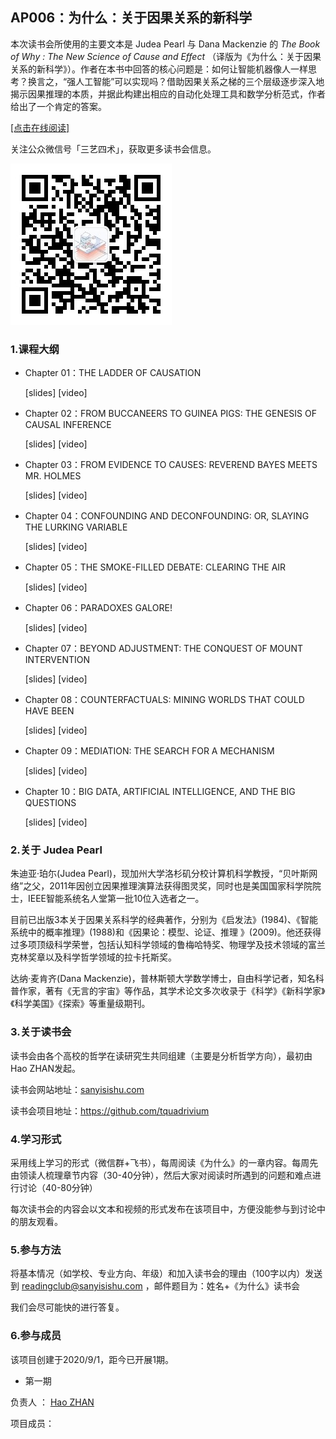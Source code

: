 

## AP006：为什么：关于因果关系的新科学

本次读书会所使用的主要文本是 Judea Pearl 与 Dana Mackenzie 的 *The Book of Why : The New Science of Cause and Effect* （译版为《为什么：关于因果关系的新科学》）。作者在本书中回答的核心问题是：如何让智能机器像人一样思考？换言之，“强人工智能”可以实现吗？借助因果关系之梯的三个层级逐步深入地揭示因果推理的本质，并据此构建出相应的自动化处理工具和数学分析范式，作者给出了一个肯定的答案。

[[点击在线阅读]](https://tquadrivium.github.io/thebookofwhy/)

关注公众微信号「三艺四术」，获取更多读书会信息。

![](img/qrcode.jpg)

### 1.课程大纲

- Chapter 01：THE LADDER OF CAUSATION

  [slides] [video]

- Chapter 02：FROM BUCCANEERS TO GUINEA PIGS: THE GENESIS OF CAUSAL INFERENCE

  [slides] [video]

- Chapter 03：FROM EVIDENCE TO CAUSES: REVEREND BAYES MEETS MR. HOLMES

  [slides] [video]

- Chapter 04：CONFOUNDING AND DECONFOUNDING: OR, SLAYING THE LURKING VARIABLE

  [slides] [video]

- Chapter 05：THE SMOKE-FILLED DEBATE: CLEARING THE AIR

  [slides] [video]
  
- Chapter 06：PARADOXES GALORE!

  [slides] [video]
  
- Chapter 07：BEYOND ADJUSTMENT: THE CONQUEST OF MOUNT INTERVENTION

  [slides] [video]

- Chapter 08：COUNTERFACTUALS: MINING WORLDS THAT COULD HAVE BEEN

  [slides] [video]

- Chapter 09：MEDIATION: THE SEARCH FOR A MECHANISM

  [slides] [video]

- Chapter 10：BIG DATA, ARTIFICIAL INTELLIGENCE, AND THE BIG QUESTIONS

  [slides] [video]

  


### 2.关于 Judea Pearl

朱迪亚·珀尓(Judea Pearl)，现加州大学洛杉矶分校计算机科学教授，“贝叶斯网络”之父，2011年因创立因果推理演算法获得图灵奖，同时也是美国国家科学院院士，IEEE智能系统名人堂第一批10位入选者之一。

目前已出版3本关于因果关系科学的经典著作，分别为《启发法》(1984)、《智能系统中的概率推理》(1988)和《因果论：模型、论证、推理 》(2009)。他还获得过多项顶级科学荣誉，包括认知科学领域的鲁梅哈特奖、物理学及技术领域的富兰克林奖章以及科学哲学领域的拉卡托斯奖。

达纳·麦肯齐(Dana Mackenzie)，普林斯顿大学数学博士，自由科学记者，知名科普作家，著有《无言的宇宙》等作品，其学术论文多次收录于《科学》《新科学家》《科学美国》《探索》等重量级期刊。

### 3.关于读书会

读书会由各个高校的哲学在读研究生共同组建（主要是分析哲学方向），最初由Hao ZHAN发起。

读书会网站地址：[sanyisishu.com](sanyisishu.com)

读书会项目地址：https://github.com/tquadrivium

### 4.学习形式

采用线上学习的形式（微信群+飞书），每周阅读《为什么》的一章内容。每周先由领读人梳理章节内容（30-40分钟），然后大家对阅读时所遇到的问题和难点进行讨论（40-80分钟）

每次读书会的内容会以文本和视频的形式发布在该项目中，方便没能参与到讨论中的朋友观看。

### 5.参与方法

将基本情况（如学校、专业方向、年级）和加入读书会的理由（100字以内）发送到 [readingclub@sanyisishu.com](mailto:readingclub@sanyisishu.com) ，邮件题目为：姓名+《为什么》读书会

我们会尽可能快的进行答复。



### 6.参与成员

该项目创建于2020/9/1，距今已开展1期。

- 第一期

负责人	：	[Hao ZHAN](https://github.com/zhanhao93)

项目成员：	


